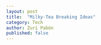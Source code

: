 ```yaml
---
layout: post
title:  "Milky-Tea Breaking Ideas"
category: Tech
author: Zuri Pabón
published: false
---
```



